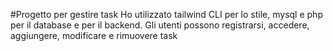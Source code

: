 #Progetto per gestire task
Ho utilizzato tailwind CLI per lo stile, mysql e php per il database e per il backend.
Gli utenti possono registrarsi, accedere, aggiungere, modificare e rimuovere task
